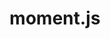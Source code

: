 ---
github: moment
logohandle: momentjs
sort: momentjs
title: moment.js
website: https://www.momentjs.com/
---